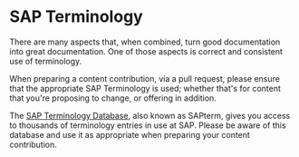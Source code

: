# SAP Terminology

There are many aspects that, when combined, turn good documentation into great documentation. One of those aspects is correct and consistent use of terminology.

When preparing a content contribution, via a pull request, please ensure that the appropriate SAP Terminology is used; whether that's for content that you're proposing to change, or offering in addition.

The [SAP Terminology Database][sap-term], also known as SAPterm, gives you access to thousands of terminology entries in use at SAP. Please be aware of this database and use it as appropriate when preparing your content contribution.


[sap-term]: http://www.sapterm.com/
